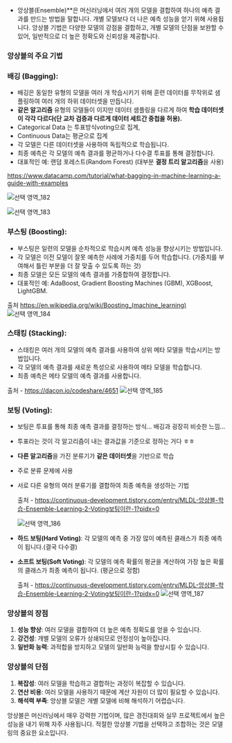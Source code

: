- 앙상블(Ensemble)**은 머신러닝에서 여러 개의 모델을 결합하여 하나의 예측 결과를 만드는 방법을 말합니다. 개별 모델보다 더 나은 예측 성능을 얻기 위해 사용됩니다. 앙상블 기법은 다양한 모델의 강점을 결합하고, 개별 모델의 단점을 보완할 수 있어, 일반적으로 더 높은 정확도와 신뢰성을 제공합니다.

### 앙상블의 주요 기법

### **배깅 (Bagging)**:

- 배깅은 동일한 유형의 모델을 여러 개 학습시키기 위해 훈련 데이터를 무작위로 샘플링하여 여러 개의 하위 데이터셋을 만듭니다.
- **같은 알고리즘** 유형의 모델들이 이지만 데이터 샘플링을 다르게 하여 **학습 데이터셋이 각각 다르다(단 교차 검증과 다르게 데이터 세트간 중첩을 허용).**
- Categorical Data 는 투표방식voting으로 집계,
- Continuous Data는 평균으로 집계
- 각 모델은 다른 데이터셋을 사용하여 독립적으로 학습됩니다.
- 최종 예측은 각 모델의 예측 결과를 평균하거나 다수결 투표를 통해 결정합니다.
- 대표적인 예: 랜덤 포레스트(Random Forest) (대부분 **결정 트리 알고리즘**을 사용)

https://www.datacamp.com/tutorial/what-bagging-in-machine-learning-a-guide-with-examples

![선택 영역_182](https://github.com/user-attachments/assets/be182af2-1fa3-47ee-9adf-3c01470f1983)

![선택 영역_183](https://github.com/user-attachments/assets/aa6d2895-7976-4025-9d49-f3cd01710383)

### **부스팅 (Boosting)**:

- 부스팅은 일련의 모델을 순차적으로 학습시켜 예측 성능을 향상시키는 방법입니다.
- 각 모델은 이전 모델이 잘못 예측한 사례에 가중치를 두어 학습합니다. (가중치를 부여해서 틀린 부분을 더 잘 맞출 수 있도록 하는 것)
- 최종 모델은 모든 모델의 예측 결과를 가중합하여 결정합니다.
- 대표적인 예: AdaBoost, Gradient Boosting Machines (GBM), XGBoost, LightGBM.

출처 https://en.wikipedia.org/wiki/Boosting_(machine_learning)
![선택 영역_184](https://github.com/user-attachments/assets/643942b8-7455-4300-aed4-b30995c2897e)



### **스태킹 (Stacking)**:

- 스태킹은 여러 개의 모델의 예측 결과를 사용하여 상위 메타 모델을 학습시키는 방법입니다.
- 각 모델의 예측 결과를 새로운 특성으로 사용하여 메타 모델을 학습합니다.
- 최종 예측은 메타 모델의 예측 결과를 사용합니다.

출처 - https://dacon.io/codeshare/4651
![선택 영역_185](https://github.com/user-attachments/assets/88a6f3f7-a6a0-4e23-8060-54852dc85961)


### **보팅 (Voting)**:

- 보팅은 투표를 통해 최종 예측 결과를 결정하는 방식… 배깅과 굉장히 비슷한 느낌…
- 투표라는 것이 각 알고리즘이 내는 결과값을 기준으로 정하는 거다 ㅎㅎ
- **다른 알고리즘**을 가진 분류기가 **같은 데이터셋**을 기반으로 학습
- 주로 분류 문제에 사용
- 서로 다른 유형의 여러 분류기를 결합하여 최종 예측을 생성하는 기법
    
    출처 -  https://continuous-development.tistory.com/entry/MLDL-앙상블-학습-Ensemble-Learning-2-Voting보팅이란-1?pidx=0
    
    
    ![선택 영역_186](https://github.com/user-attachments/assets/80271737-4cd7-4e07-84fc-7cb005eb33ca)
    
- **하드 보팅(Hard Voting)**: 각 모델의 예측 중 가장 많이 예측된 클래스가 최종 예측이 됩니다.(결국 다수결)
- **소프트 보팅(Soft Voting)**: 각 모델의 예측 확률의 평균을 계산하여 가장 높은 확률의 클래스가 최종 예측이 됩니다. (평균으로 정함)
    
    출처 -  https://continuous-development.tistory.com/entry/MLDL-앙상블-학습-Ensemble-Learning-2-Voting보팅이란-1?pidx=0
    ![선택 영역_187](https://github.com/user-attachments/assets/aec97111-d54a-4bb8-99ad-65ffed71e719)

### 앙상블의 장점

1. **성능 향상**: 여러 모델을 결합하여 더 높은 예측 정확도를 얻을 수 있습니다.
2. **강건성**: 개별 모델의 오류가 상쇄되므로 안정성이 높아집니다.
3. **일반화 능력**: 과적합을 방지하고 모델의 일반화 능력을 향상시킬 수 있습니다.

### 앙상블의 단점

1. **복잡성**: 여러 모델을 학습하고 결합하는 과정이 복잡할 수 있습니다.
2. **연산 비용**: 여러 모델을 사용하기 때문에 계산 자원이 더 많이 필요할 수 있습니다.
3. **해석력 부족**: 앙상블 모델은 개별 모델에 비해 해석하기 어렵습니다.

앙상블은 머신러닝에서 매우 강력한 기법이며, 많은 경진대회와 실무 프로젝트에서 높은 성능을 내기 위해 자주 사용됩니다. 적절한 앙상블 기법을 선택하고 조합하는 것은 모델링의 중요한 요소입니다.